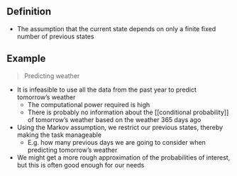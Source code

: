 ## Definition

- The assumption that the current state depends on only a finite fixed number of previous states

## Example

> Predicting weather

- It is infeasible to use all the data from the past year to predict tomorrow’s weather
	- The computational power required is high
	- There is probably no information about the [[conditional probability]] of tomorrow’s weather based on the weather 365 days ago
- Using the Markov assumption, we restrict our previous states, thereby making the task manageable
	- E.g. how many previous days we are going to consider when predicting tomorrow’s weather
- We might get a more rough approximation of the probabilities of interest, but this is often good enough for our needs
